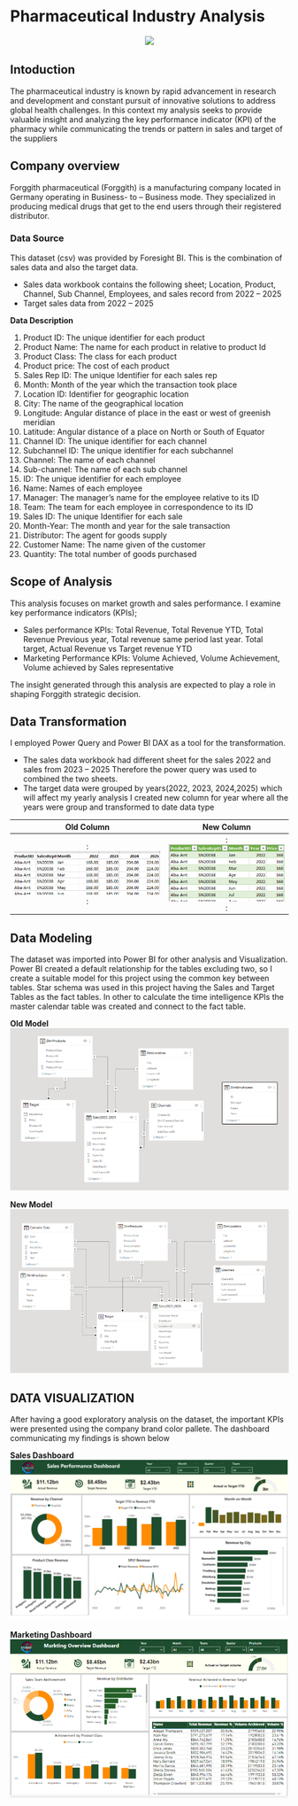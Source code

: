 # Pharmaceutical Industry Analysis 

<div id="header" align="center">
  <img src="https://www.bing.com/images/search?view=detailV2&ccid=1YYzj5aQ&id=118CEC03EE541F6A1579A050F885B2D404AEA44D&thid=OIP.1YYzj5aQnYP4qVzKXSXUQgHaEH&mediaurl=https%3a%2f%2fwww.healthncure.org%2fwp-content%2fuploads%2f2015%2f12%2fSome-Pharmaceutical-Drugs-and-their-Uses.jpg&cdnurl=https%3a%2f%2fth.bing.com%2fth%2fid%2fR.d586338f96909d83f8a95cca5d25d442%3frik%3dTaSuBNSyhfhQoA%26pid%3dImgRaw%26r%3d0%26sres%3d1%26sresct%3d1%26srh%3d723%26srw%3d1300&exph=445&expw=800&q=Pharmaceutical+Pictures&simid=608022448881957961&FORM=IRPRST&ck=23133653A84AA66120158FA9C140FEEE&selectedIndex=8&ajaxhist=0&ajaxserp=0" />  
</div>

## Intoduction 
The pharmaceutical industry is known by rapid advancement in research and development and constant pursuit of innovative solutions to address global health challenges. In this context my analysis seeks to provide valuable insight and analyzing the key performance indicator (KPI) of the pharmacy while communicating the trends or pattern in sales and target of the suppliers

## Company overview 

Forggith pharmaceutical (Forggith) is a manufacturing company located in Germany operating in Business- to – Business mode. They specialized in producing medical drugs that get to the end users through their registered distributor. 

### Data Source

 This dataset (csv) was provided by Foresight BI. This is the combination of sales data and also the target data. 
-	Sales data workbook contains the following sheet; Location, Product, Channel, Sub Channel, Employees, and sales record from 2022 – 2025
-	Target sales data from 2022 – 2025

  **Data Description** 
1.	Product ID: The unique identifier for each product
2.	Product Name: The name for each product in relative to product Id
3.	Product Class: The class for each product
4.	Product price: The cost of each product
5.	Sales Rep ID: The unique Identifier for each sales rep
6.	Month: Month of the year which the transaction took place 
7.	Location ID: Identifier for geographic location 
8.	City: The name of the geographical location 
9.	Longitude: Angular distance of place in the east or west of greenish meridian 
10.	Latitude:  Angular distance of a place on North or South of Equator 
11.	Channel ID: The unique identifier for each channel 
12.	Subchannel ID: The unique identifier for each subchannel
13.	Channel: The name of each channel
14.	Sub-channel: The name of each sub channel
15.	ID: The unique identifier for each employee
16.	Name: Names of each employee
17.	Manager: The manager’s name for the employee relative to its ID
18.	Team: The team for each employee in correspondence to its ID
19.	Sales ID: The unique Identifier for each sale
20.	Month-Year: The month and year for the sale transaction 
21.	Distributor: The agent for goods supply
22.	Customer Name: The name given of the customer
23.	Quantity: The total number of goods purchased

## Scope of Analysis 

This analysis focuses on market growth and sales performance. I examine key performance indicators (KPIs);
-	Sales performance KPIs: Total Revenue, Total Revenue YTD, Total Revenue Previous year, Total revenue same period last year. Total target, Actual Revenue vs Target revenue YTD
-	Marketing Performance KPIs: Volume Achieved, Volume Achievement, Volume achieved by Sales representative

The insight generated through this analysis are expected to play a role in shaping Forggith strategic decision. 

## Data Transformation 

 I employed Power Query and Power BI DAX as a tool for the transformation. 
 
-	The sales data workbook had different sheet for the sales 2022 and sales from 2023 – 2025 Therefore the power query was used to combined the two sheets. 
-	The target data were grouped by years(2022, 2023, 2024,2025) which will affect my yearly analysis I created new column for year where all the years were group and transformed to date data type

  Old Column                |    New Column
:-------------------------: | :-----------------------:
:    ![](oldcolumn.PNG)   : | :     ![](NewYear.PNG)  :

## Data Modeling 
The dataset was imported into Power BI for other analysis and Visualization. 
Power BI created a default relationship for the tables excluding two, so I create a suitable model for this project using the common key between tables. Star schema was used in this project having the Sales and Target Tables as the fact tables. 
In other to calculate the time intelligence KPIs the master calendar table was created and connect to the fact table. 

**Old Model**
![](Dmodel.PNG)

**New Model**
![](NewModel.PNG)



## DATA VISUALIZATION 

After having a good exploratory analysis on the dataset, the important KPIs were presented using the company brand color pallete. The dashboard communicating my findings is shown below 

**Sales Dashboard**
![](SalesBoard.PNG)

**Marketing  Dashboard**
![](MarketingBoard.PNG)






